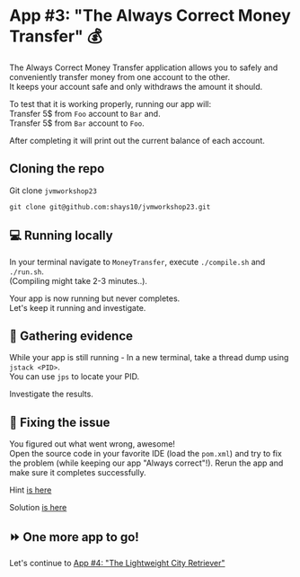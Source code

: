 # App #3: "The Always Correct Money Transfer" :moneybag:

The Always Correct Money Transfer application allows you to safely and conveniently transfer money from one account to the other.  
It keeps your account safe and only withdraws the amount it should.

To test that it is working properly, running our app will:  
Transfer 5$ from `Foo` account to `Bar` and.  
Transfer 5$ from `Bar` account to `Foo`.  

After completing it will print out the current balance of each account.

## Cloning the repo

Git clone `jvmworkshop23`  

`git clone git@github.com:shays10/jvmworkshop23.git`

## :computer: Running locally 

In your terminal navigate to `MoneyTransfer`, execute `./compile.sh` and `./run.sh`.  
(Compiling might take 2-3 minutes..).  

Your app is now running but never completes.  
Let's keep it running and investigate.

## :mag_right: Gathering evidence

While your app is still running - In a new terminal, take a thread dump using `jstack <PID>`.  
You can use `jps` to locate your PID.   


Investigate the results.

## :hammer: Fixing the issue  

You figured out what went wrong, awesome!  
Open the source code in your favorite IDE (load the `pom.xml`) and try to fix the problem (while keeping our app "Always correct"!). 
Rerun the app and make sure it completes successfully.

Hint [is here](solution/Hint.md)

Solution [is here](solution/Solution.md)

## :fast_forward: One more app to go! 
Let's continue to [App #4: "The Lightweight City Retriever"](../CityRetriever/README.md)

